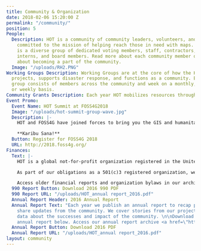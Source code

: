 ```yaml
---
title: Community & Organization
date: 2018-02-06 15:20:00 Z
permalink: "/community/"
position: 5
People:
  Description: HOT is a community of community leaders, volunteers, and professionals
    committed to the mission of helping reach those in need with maps. The community
    is a diverse group of dedicated voting members, staff, contractors, volunteers,
    interns, and board members. Read more about each community member or learn more
    about becoming a part of the community.
  Image: "/uploads/RH2.PNG"
Working Groups Description: Working Groups are at the core of how the HOT organizes
  projects, supports disaster response, and functions as a community. Each working
  group consists of members across the community and week on a monthly, bi-weekly,
  or weekly basis.
Community Grants Description: Each year HOT mobilizes resources through community grants to support local OSM communities. Find out more about the communities that have received grants and the work they have done.
Event Promo:
  Event Name: HOT Summit at FOSS4G2018
  Image: "/uploads/hot-summit-group-wave.jpg"
  Description: |-
    HOT and FOSS4G have joined forces to bring you the GIS and humanitarian mapping event of the year in Dar es Salaam, Tanzania. HOT will sponsor and lead summit, code sprints, field visits with the Ramani Huria mapping project, an optional two workshop days (available as an add-on to your registration) and much more!

    **Karibu Sana!**
  Button: Register for FOSS4G 2018
  URL: http://2018.foss4g.org/
Finances:
  Text: |-
    HOT is a global not-for-profit organization registered in the United States of America.

    As part of our obligations as a 501(c)3 registered organization, we make our financial filings (known as "Form 990: Return of Organization Exempt From Income Tax") available for public inspection. HOT's 2012 - 2016 returns are posted below. Any further questions can be directed to the Board of Directors, specifically the Treasurer.

    Access older financial reports and organization bylaws in our archive <a href="https://github.com/hotosm/hotosm-website/tree/gh-pages/downloads">here.</a>
  990 Report Button: Download 2016 990 PDF
  990 Report URL: "/uploads/HOT_annual report_2016.pdf"
  Annual Report Header: 2016 Annual Report
  Annual Report Text: "Each year we publish an annual report to recap projects and
    share updates from the community. We cover stories from our projects and share
    data about the successes and impact of the community. \n\nDownload our latest
    annual report below. Access our annual report archive <a href=\"https://github.com/hotosm/hotosm-website/tree/gh-pages/downloads\">here.</a>"
  Annual Report Button: Download 2016 PDF
  Annual Report URL: "/uploads/HOT_annual report_2016.pdf"
layout: community
---
```


